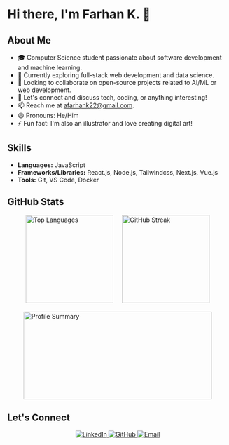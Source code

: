 # Hi there, I'm Farhan K. 👋

## About Me
- 🎓 Computer Science student passionate about software development and machine learning.
- 💼 Currently exploring full-stack web development and data science.
- 👯 Looking to collaborate on open-source projects related to AI/ML or web development.
- 💬 Let's connect and discuss tech, coding, or anything interesting!
- 📫 Reach me at [afarhank22@gmail.com](mailto:ahmadfarhankholik01@gmail.com).
- 😄 Pronouns: He/Him
- ⚡ Fun fact: I'm also an illustrator and love creating digital art!

## Skills
- **Languages:** JavaScript
- **Frameworks/Libraries:** React.js, Node.js, Tailwindcss, Next.js, Vue.js
- **Tools:** Git, VS Code, Docker

## GitHub Stats
<div style="display: flex;  align-items: center; gap: 20px; flex-wrap: wrap;">
  <div style="display: flex; gap: 20px; flex-wrap: wrap; justify-content: center;">
    <img src="https://github-readme-stats.vercel.app/api/top-langs/?username=farhank15&layout=compact&theme=dark" alt="Top Languages" style="height: 200px;" />
    <img src="https://github-readme-streak-stats.herokuapp.com/?user=farhank15&theme=dark" alt="GitHub Streak" style="height: 200px;" />
    <img src="https://github-profile-summary-cards.vercel.app/api/cards/profile-details?username=farhank15&theme=dark" alt="Profile Summary" style="height: 200px; width: 430px;  " />
  </div>
</div>

## Let's Connect
<p align="center">
  <a href="https://www.linkedin.com/in/ahmad-farhan-kholik" target="_blank">
    <img src="https://img.shields.io/badge/LinkedIn-0077B5?style=for-the-badge&logo=linkedin&logoColor=white" alt="LinkedIn" />
  </a>
  <a href="https://github.com/farhank15" target="_blank">
    <img src="https://img.shields.io/badge/GitHub-100000?style=for-the-badge&logo=github&logoColor=white" alt="GitHub" />
  </a>
  <a href="mailto:ahmadfarhankholik01@gmail.com" target="_blank">
    <img src="https://img.shields.io/badge/Email-D14836?style=for-the-badge&logo=gmail&logoColor=white" alt="Email" />
  </a>
</p>
